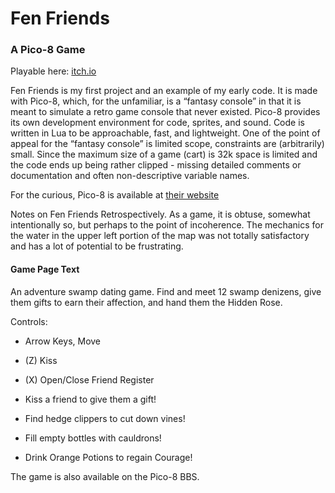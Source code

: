 # Fen Friends
### A Pico-8 Game

Playable here: [itch.io](https://salsberyr.itch.io/fen-friends)

Fen Friends is my first project and an example of my early code. It is made with Pico-8, which, for the unfamiliar, is a “fantasy console” in that it is meant to simulate a retro game console that never existed. Pico-8 provides its own development environment for code, sprites, and sound. Code is written in Lua to be approachable, fast, and lightweight. One of the point of appeal for the “fantasy console” is limited scope, constraints are (arbitrarily) small. Since the maximum size of a game (cart) is 32k space is limited and the code ends up being rather clipped - missing detailed comments or documentation and often non-descriptive variable names.

For the curious, Pico-8 is available at [their website](https://www.lexaloffle.com/pico-8.php)

Notes on Fen Friends Retrospectively. As a game, it is obtuse, somewhat intentionally so, but perhaps to the point of incoherence. The mechanics for the water in the upper left portion of the map was not totally satisfactory and has a lot of potential to be frustrating.  


#### Game Page Text
An adventure swamp dating game. Find and meet 12 swamp denizens, give them gifts to earn their affection, and hand them the Hidden Rose. 

Controls:
 - Arrow Keys, Move
 - (Z) Kiss
 - (X) Open/Close Friend Register

- Kiss a friend to give them a gift!
- Find hedge clippers to cut down vines!
- Fill empty bottles with cauldrons!
- Drink Orange Potions to regain Courage!

The game is also available on the Pico-8 BBS. 
